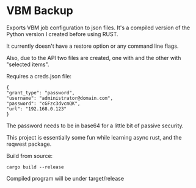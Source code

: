 # VBM Backup 

Exports VBM job configuration to json files. It's a compiled version of the Python version I created before using RUST.

It currently doesn't have a restore option or any command line flags. 

Also, due to the API two files are created, one with and the other with "selected items". 

Requires a creds.json file:

    {
    "grant_type": "password",
    "username": "administrator@domain.com",
    "password": "cGFzc3dvcmQK",
    "url": "192.168.0.123"
    }

The password needs to be in base64 for a little bit of passive security. 

This project is essentially some fun while learning async rust, and the reqwest package. 

Build from source:

    cargo build --release

Compiled program will be under target/release

